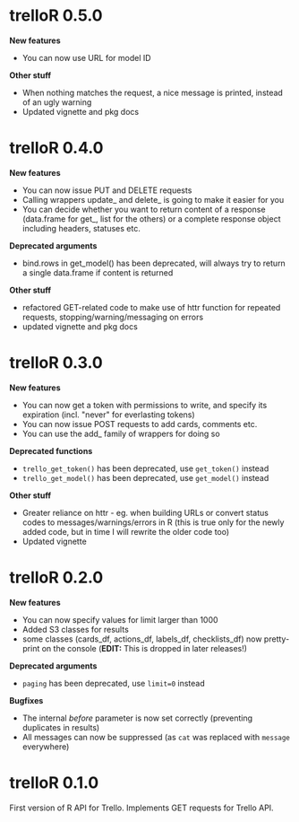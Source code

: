 # trelloR 0.5.0

**New features**

* You can now use URL for model ID

**Other stuff**

* When nothing matches the request, a nice message is printed, instead of an ugly warning
* Updated vignette and pkg docs

# trelloR 0.4.0

**New features**

* You can now issue PUT and DELETE requests
* Calling wrappers update_ and delete_ is going to make it easier for you
* You can decide whether you want to return content of a response (data.frame for get_,  list for the others) or a complete response object including headers, statuses etc.

**Deprecated arguments**

* bind.rows in get_model() has been deprecated, will always try to return a single data.frame if content is returned

**Other stuff**

* refactored GET-related code to make use of httr function for repeated requests, stopping/warning/messaging on errors
* updated vignette and pkg docs

# trelloR 0.3.0

**New features**

* You can now get a token with permissions to write, and specify its expiration (incl. "never" for everlasting tokens)
* You can now issue POST requests to add cards, comments etc.
* You can use the add_ family of wrappers for doing so

**Deprecated functions**

* `trello_get_token()` has been deprecated, use `get_token()` instead
* `trello_get_model()` has been deprecated, use `get_model()` instead

**Other stuff**

* Greater reliance on httr - eg. when building URLs or convert status codes to messages/warnings/errors in R (this is true only for the newly added code, but in time I will rewrite the older code too)
* Updated vignette

# trelloR 0.2.0

**New features**

* You can now specify values for limit larger than 1000
* Added S3 classes for results
* some classes (cards_df, actions_df, labels_df, checklists_df) now pretty-print on the console (**EDIT:** This is dropped in later releases!)

**Deprecated arguments**

* `paging` has been deprecated, use `limit=0` instead

**Bugfixes**

* The internal *before* parameter is now set correctly (preventing duplicates in results)
* All messages can now be suppressed (as `cat` was replaced with `message` everywhere)

# trelloR 0.1.0

First version of R API for Trello. Implements GET requests for Trello API.
